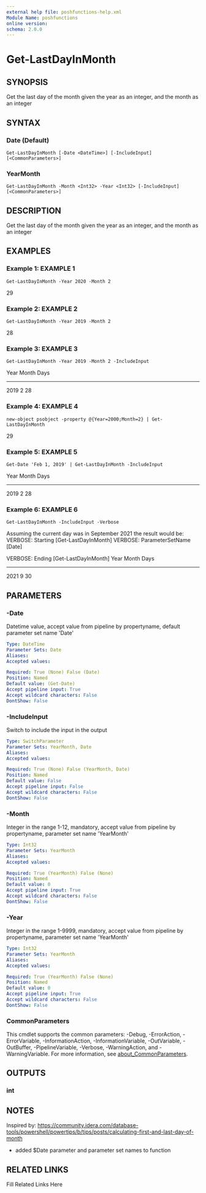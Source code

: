 ```yaml
---
external help file: poshfunctions-help.xml
Module Name: poshfunctions
online version: 
schema: 2.0.0
---
```


# Get-LastDayInMonth

## SYNOPSIS

Get the last day of the month given the year as an integer, and the month as an integer

## SYNTAX

### Date (Default)

```
Get-LastDayInMonth [-Date <DateTime>] [-IncludeInput] [<CommonParameters>]
```

### YearMonth

```
Get-LastDayInMonth -Month <Int32> -Year <Int32> [-IncludeInput] [<CommonParameters>]
```

## DESCRIPTION

Get the last day of the month given the year as an integer, and the month as an integer


## EXAMPLES

### Example 1: EXAMPLE 1

```
Get-LastDayInMonth -Year 2020 -Month 2
```

29





### Example 2: EXAMPLE 2

```
Get-LastDayInMonth -Year 2019 -Month 2
```

28





### Example 3: EXAMPLE 3

```
Get-LastDayInMonth -Year 2019 -Month 2 -IncludeInput
```

Year Month Days
---- ----- ----
2019     2   28





### Example 4: EXAMPLE 4

```
new-object psobject -property @{Year=2000;Month=2} | Get-LastDayInMonth
```

29





### Example 5: EXAMPLE 5

```
Get-Date 'Feb 1, 2019' | Get-LastDayInMonth -IncludeInput
```

Year Month Days
---- ----- ----
2019     2   28





### Example 6: EXAMPLE 6

```
Get-LastDayInMonth -IncludeInput -Verbose
```

Assuming the current day was in September 2021 the result would be:
VERBOSE: Starting [Get-LastDayInMonth]
VERBOSE: ParameterSetName [Date]

VERBOSE: Ending [Get-LastDayInMonth]
Year Month Days
---- ----- ----
2021     9   30






## PARAMETERS

### -Date

Datetime value, accept value from pipeline by propertyname, default parameter set name 'Date'

```yaml
Type: DateTime
Parameter Sets: Date
Aliases: 
Accepted values: 

Required: True (None) False (Date)
Position: Named
Default value: (Get-Date)
Accept pipeline input: True
Accept wildcard characters: False
DontShow: False
```

### -IncludeInput

Switch to include the input in the output

```yaml
Type: SwitchParameter
Parameter Sets: YearMonth, Date
Aliases: 
Accepted values: 

Required: True (None) False (YearMonth, Date)
Position: Named
Default value: False
Accept pipeline input: False
Accept wildcard characters: False
DontShow: False
```

### -Month

Integer in the range 1-12, mandatory, accept value from pipeline by propertyname, parameter set name 'YearMonth'

```yaml
Type: Int32
Parameter Sets: YearMonth
Aliases: 
Accepted values: 

Required: True (YearMonth) False (None)
Position: Named
Default value: 0
Accept pipeline input: True
Accept wildcard characters: False
DontShow: False
```

### -Year

Integer in the range 1-9999, mandatory, accept value from pipeline by propertyname, parameter set name 'YearMonth'

```yaml
Type: Int32
Parameter Sets: YearMonth
Aliases: 
Accepted values: 

Required: True (YearMonth) False (None)
Position: Named
Default value: 0
Accept pipeline input: True
Accept wildcard characters: False
DontShow: False
```


### CommonParameters

This cmdlet supports the common parameters: -Debug, -ErrorAction, -ErrorVariable, -InformationAction, -InformationVariable, -OutVariable, -OutBuffer, -PipelineVariable, -Verbose, -WarningAction, and -WarningVariable. For more information, see [about_CommonParameters](http://go.microsoft.com/fwlink/?LinkID=113216).

## OUTPUTS

### int



## NOTES

Inspired by: https://community.idera.com/database-tools/powershell/powertips/b/tips/posts/calculating-first-and-last-day-of-month

- added $Date parameter and parameter set names to function


## RELATED LINKS

Fill Related Links Here

